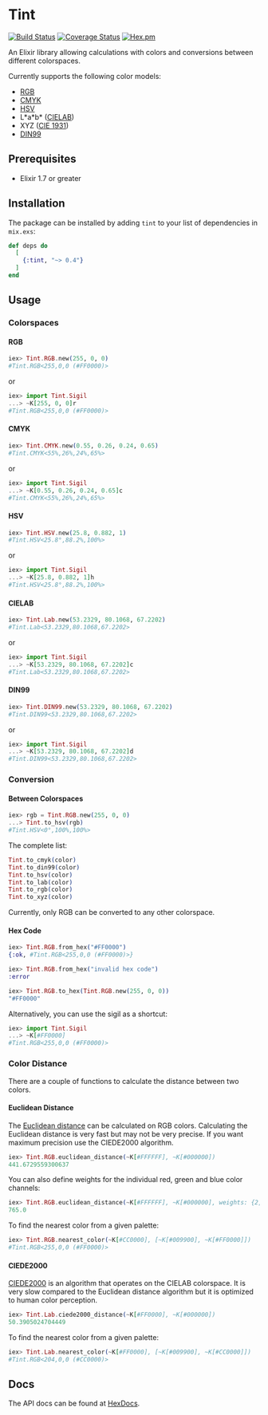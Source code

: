 # Tint

[![Build Status](https://travis-ci.org/tlux/tint.svg?branch=master)](https://travis-ci.org/tlux/tint)
[![Coverage Status](https://coveralls.io/repos/github/tlux/tint/badge.svg?branch=master)](https://coveralls.io/github/tlux/tint?branch=master)
[![Hex.pm](https://img.shields.io/hexpm/v/tint.svg)](https://hex.pm/packages/tint)

An Elixir library allowing calculations with colors and conversions between
different colorspaces.

Currently supports the following color models:
* [RGB](https://en.wikipedia.org/wiki/RGB_color_space)
* [CMYK](https://en.wikipedia.org/wiki/CMYK_color_model)
* [HSV](https://en.wikipedia.org/wiki/HSL_and_HSV)
* L\*a\*b\* ([CIELAB](https://en.wikipedia.org/wiki/CIELAB_color_space))
* XYZ ([CIE 1931](https://en.wikipedia.org/wiki/CIE_1931_color_space))
* [DIN99](https://de.wikipedia.org/wiki/DIN99-Farbraum)

## Prerequisites

* Elixir 1.7 or greater

## Installation

The package can be installed by adding `tint` to your list of dependencies in
`mix.exs`:

```elixir
def deps do
  [
    {:tint, "~> 0.4"}
  ]
end
```

## Usage

### Colorspaces

#### RGB

```elixir
iex> Tint.RGB.new(255, 0, 0)
#Tint.RGB<255,0,0 (#FF0000)>
```

or

```elixir
iex> import Tint.Sigil
...> ~K[255, 0, 0]r
#Tint.RGB<255,0,0 (#FF0000)>
```

#### CMYK

```elixir
iex> Tint.CMYK.new(0.55, 0.26, 0.24, 0.65)
#Tint.CMYK<55%,26%,24%,65%>
```

or

```elixir
iex> import Tint.Sigil
...> ~K[0.55, 0.26, 0.24, 0.65]c
#Tint.CMYK<55%,26%,24%,65%>
```

#### HSV

```elixir
iex> Tint.HSV.new(25.8, 0.882, 1)
#Tint.HSV<25.8°,88.2%,100%>
```

or

```elixir
iex> import Tint.Sigil
...> ~K[25.8, 0.882, 1]h
#Tint.HSV<25.8°,88.2%,100%>
```

#### CIELAB

```elixir
iex> Tint.Lab.new(53.2329, 80.1068, 67.2202)
#Tint.Lab<53.2329,80.1068,67.2202>
```

or

```elixir
iex> import Tint.Sigil
...> ~K[53.2329, 80.1068, 67.2202]c
#Tint.Lab<53.2329,80.1068,67.2202>
```

#### DIN99

```elixir
iex> Tint.DIN99.new(53.2329, 80.1068, 67.2202)
#Tint.DIN99<53.2329,80.1068,67.2202>
```

or

```elixir
iex> import Tint.Sigil
...> ~K[53.2329, 80.1068, 67.2202]d
#Tint.DIN99<53.2329,80.1068,67.2202>
```

### Conversion

#### Between Colorspaces

```elixir
iex> rgb = Tint.RGB.new(255, 0, 0)
...> Tint.to_hsv(rgb)
#Tint.HSV<0°,100%,100%>
```

The complete list:

```elixir
Tint.to_cmyk(color)
Tint.to_din99(color)
Tint.to_hsv(color)
Tint.to_lab(color)
Tint.to_rgb(color)
Tint.to_xyz(color)
```

Currently, only RGB can be converted to any other colorspace.

#### Hex Code

```elixir
iex> Tint.RGB.from_hex("#FF0000")
{:ok, #Tint.RGB<255,0,0 (#FF0000)>}
```

```elixir
iex> Tint.RGB.from_hex("invalid hex code")
:error
```

```elixir
iex> Tint.RGB.to_hex(Tint.RGB.new(255, 0, 0))
"#FF0000"
```

Alternatively, you can use the sigil as a shortcut:

```elixir
iex> import Tint.Sigil
...> ~K[#FF0000]
#Tint.RGB<255,0,0 (#FF0000)>
```

### Color Distance

There are a couple of functions to calculate the distance between two colors.

#### Euclidean Distance

The
[Euclidean distance](https://en.wikipedia.org/wiki/Color_difference#Euclidean)
can be calculated on RGB colors. Calculating the Euclidean distance is very fast
but may not be very precise. If you want maximum precision use the CIEDE2000
algorithm.

```elixir
iex> Tint.RGB.euclidean_distance(~K[#FFFFFF], ~K[#000000])
441.6729559300637
```

You can also define weights for the individual red, green and blue color
channels:

```elixir
iex> Tint.RGB.euclidean_distance(~K[#FFFFFF], ~K[#000000], weights: {2, 4, 3})
765.0
```

To find the nearest color from a given palette:

```elixir
iex> Tint.RGB.nearest_color(~K[#CC0000], [~K[#009900], ~K[#FF0000]])
#Tint.RGB<255,0,0 (#FF0000)>
```

#### CIEDE2000

[CIEDE2000](https://en.wikipedia.org/wiki/Color_difference#CIEDE2000) is an
algorithm that operates on the CIELAB colorspace. It is very slow compared to
the Euclidean distance algorithm but it is optimized to human color perception.

```elixir
iex> Tint.Lab.ciede2000_distance(~K[#FF0000], ~K[#000000])
50.3905024704449
```

To find the nearest color from a given palette:

```elixir
iex> Tint.Lab.nearest_color(~K[#FF0000], [~K[#009900], ~K[#CC0000]])
#Tint.RGB<204,0,0 (#CC0000)>
```

## Docs

The API docs can be found at [HexDocs](https://hexdocs.pm/tint).
